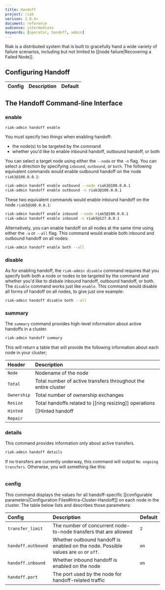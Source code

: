 ```yaml
---
title: Handoff
project: riak
version: 2.0.4+
document: reference
audience: intermediate
keywords: [operator, handoff, admin]
---
```


Riak is a distributed system that is built to gracefully hand a wide
variety of failure scenarios, including but not limited to [[node
failure|Recovering a Failed Node]].

## Configuring Handoff

Config | Description | Default
:------|:------------|:-------

## The Handoff Command-line Interface

### enable

```bash
riak-admin handoff enable
```

You must specify two things when enabling handoff:

* the node(s) to be targeted by the command
* whether you'd like to enable inbound handoff, outbound handoff, or
    both

You can select a target node using either the `--node` or the `-n` flag.
You can select a direction by specifying `inbound`, `outbound`, or
`both`. The following equivalent commands would enable outbound handoff
on the node `riak3@100.0.0.1`:

```bash
riak-admin handoff enable outbound --node riak3@100.0.0.1
riak-admin handoff enable outbound -n riak3@100.0.0.1
```

These two equivalent commands would enable inbound handoff on the node
`riak5@100.0.0.1`:

```bash
riak-admin handoff enable inbound --node riak5@100.0.0.1
riak-admin handoff enable inbound -n riak5@127.0.0.1
```

Alternatively, you can enable handoff on all nodes at the same time
using either the `-a` or `--all` flag. This command would enable both
inbound and outbound handoff on all nodes:

```bash
riak-admin handoff enable both --all
```

### disable

As for enabling handoff, the `riak-admin disable` command requires that
you specify both both a node or nodes to be targeted by the command and
whether you'd like to disbale inbound handoff, outbound handoff, or
both. The `disable` command works just like `enable`. This command
would disable all forms of handoff on all nodes, to give just one
example:

```bash
riak-admin handoff disable both --all
```

### summary

The `summary` command provides high-level information about active
handoffs in a cluster.

```bash
riak-admin handoff summary
```

This will return a table that will provide the following information
about each node in your cluster;

Header | Description
:------|:-----------
`Node` | Nodename of the node
`Total` | Total number of active transfers throughout the entire cluster
`Ownership` | Total number of ownership exchanges
`Resize` | Total handoffs related to [[ring resizing]] operations
`Hinted` | [[Hinted handoff|Riak Glossary#Hinted-Handoff]] total
`Repair` |

### details

This command provides information only about active transfers.

```bash
riak-admin handoff details
```

If no transfers are currently underway, this command will output `No
ongoing transfers`. Otherwise, you will something like this:

```

```

### config

This command displays the values for all handoff-specific [[configurable
parameters|Configuration Files#Intra-Cluster-Handoff]] on each node in
the cluster. The table below lists and describes those parameters:

Config | Description | Default
:------|:------------|:-------
`transfer_limit` | The number of concurrent node-to-node transfers that are allowed | `2`
`handoff.outbound` | Whether outbound handoff is enabled on the node. Possible values are `on` or `off`. | `on`
`handoff.inbound` | Whether inbound handoff is enabled on the node | `on`
`handoff.port` | The port used by the node for handoff-related traffic |

